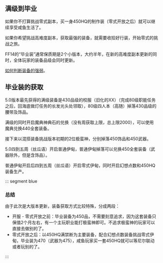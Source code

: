 ## 满级到毕业

如果你不打算挑战零式副本，买一身450HQ的制作装（零式开放之后）就可以继续享受咸鱼生活了。

如果你希望挑战高难度副本，获取最强的装备，就需要收拾好行装，开始零式的挑战之旅。

FF14的“毕业装”通常保质期是2个小版本，大约半年，在新的高难度副本更新的同时，全体玩家的装备品级会同时更新。

[如何判断装备的强弱](/basic/equip.md#装备信息)。

## 毕业装的获取

<!--::: collapse 文字版
![](./bis.assets/gear_4.jpg)
:::-->

5.0版本最先获得的满级装备是430品级的校服（旧化的XX）（完成80级职能任务之后，回海底做灯任务的长发光头处领取），80级四人本（高随）掉落430品级的腰带及饰品。

满级的同时开启魔典神典石的兑换（没有周获取上限，总上限2000），可以使用魔典兑换440全套装备。

接下来以混搭装备挑战版本初期的2位极蛮神，分别掉落450饰品和450武器。

5.0四到五周（丝瓜语）开启普通伊甸，普通伊甸掉落可以兑换450全套装备（武器除外，但是含饰品）。

普通伊甸开启后四到五周（丝瓜语）开启零式伊甸，同时开启幻想点数和450HQ装备生产。

::: segment blue
### 总结

由于此次是大版本更新，装备获取方式比较特殊，分成两段：

* 开服 - 零式开放之前：毕业装备为450品，不需要刻意追求，因为这套装备只保值2个月左右，有一个主玩职业能打极蛮神即可。不追求极蛮神的玩家可以直接去做别的了。
* 零式开放之后：以450HQ满禁断为主要装备，配合幻想点数装备挑战零式伊甸，毕业装为470（武器为475），咸鱼玩家买一套450HQ就可以等尼尔联动或者玩别的了。

:::